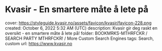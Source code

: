 # Kvasir - En smartere måte å lete på

cover: https://styleguide.kvasir.no/assets/favicon/kvasir/favicon-228.png
created: October 6, 2022 5:32 AM (UTC)
description: Kvasir gir deg raskt en oversikt - en smartere måte å lete på!
folder: BOOKMRKS-MTHRFCKR / SEARCH PARTY MTHRFCKR! / More Custom Search Engines
tags: Search, custom
url: https://www.kvasir.no
